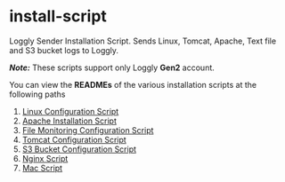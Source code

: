 install-script
==============

Loggly Sender Installation Script. Sends Linux, Tomcat, Apache, Text file and S3 bucket logs to Loggly.

***Note:*** These scripts support only Loggly **Gen2** account.


You can view the **READMEs** of the various installation scripts at the following paths


1. <a href="https://github.com/loggly/install-script/blob/master/Linux%20Script/README.md">Linux Configuration Script</a> 
2. <a href="https://github.com/loggly/install-script/blob/master/Modular%20Scripts/Apache2/README.md">Apache Installation Script</a>
3. <a href="https://github.com/loggly/install-script/blob/master/Modular%20Scripts/File%20Monitoring/README.md">File Monitoring Configuration Script</a>
4. <a href="https://github.com/loggly/install-script/blob/master/Modular%20Scripts/Tomcat/README.md">Tomcat Configuration Script</a>
5. <a href="https://github.com/loggly/install-script/blob/master/Modular%20Scripts/S3Logs%20Monitoring/README.md">S3 Bucket Configuration Script</a>
6. <a href="https://github.com/loggly/install-script/blob/master/Modular%20Scripts/Nginx/README.md">Nginx Script</a>
7. <a href="https://github.com/loggly/install-script/blob/master/Mac%20Script/README.md">Mac Script</a>
